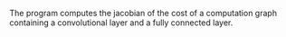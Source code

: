 The program computes the jacobian of the cost of a computation graph containing a convolutional layer and a fully connected layer.